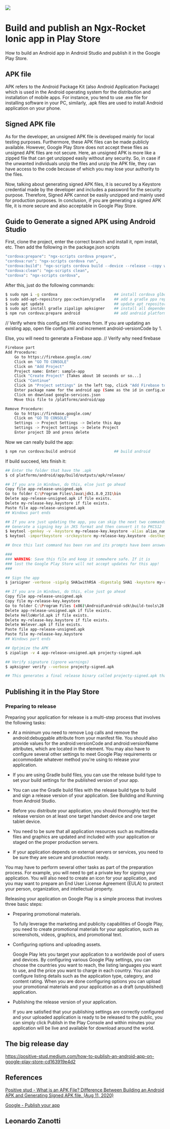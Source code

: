 ![](img/Google-Play-Store-Android.png)

# Build and publish an Ngx-Rocket Ionic app in Play Store
How to build an Android app in Android Studio and publish it in the Google Play Store.

## APK file
APK refers to the Android Package Kit (also Android Application Package) which is used in the Android operating system for the distribution and installation of mobile apps. For instance, you tend to use .exe file for installing software in your PC, similarly, .apk files are used to install Android application on your phone.

## Signed APK file
As for the developer, an unsigned APK file is developed mainly for local testing purposes. Furthermore, these APK files can be made publicly available. However, Google Play Store does not accept these files as unsigned APK files are not secure. Here, an unsigned APK is more like a zipped file that can get unzipped easily without any security. So, in case if the unwanted individuals unzip the files and unzip the APK file, they can have access to the code because of which you may lose your authority to the files.

Now, talking about generating signed APK files, it is secured by a Keystore credential made by the developer and includes a password for the security purpose. Therefore, Signed APK cannot be easily unzipped and mainly used for production purposes. In conclusion, if you are generating a signed APK file, it is more secure and also acceptable in Google Play Store.

## Guide to Generate a signed APK using Android Studio

First, clone the project, enter the correct branch and install it, npm install, etc.
Then add the following in the package.json scripts
```bash
"cordova:prepare": "ngx-scripts cordova prepare",
"cordova:run": "ngx-scripts cordova run",
"cordova:build": "ngx-scripts cordova build --device --release --copy www",
"cordova:clean": "ngx-scripts clean",
"cordova": "ngx-scripts cordova",
```

After this, just do the following commands:
```bash
$ sudo npm i -g cordova                         ## install cordova glboally
$ sudo add-apt-repository ppa:cwchien/gradle    ## add a gradle ppa repository 
$ sudo apt update                               ## update apt repositories to get the new ppa
$ sudo apt install gradle zipalign apksigner    ## install all dependencies to build android
$ npm run cordova:prepare android               ## add android platform and prepare build
```
// Verify where this config.xml file comes from.
If you are updating an existing app, open file config.xml and increment android-versionCode by 1.

Else, you will need to generate a Firebase app.         // Verify why need firebase
```bash
Firebase part
Add Procedure:
    Go to https://firebase.google.com/
    Click on "GO TO CONSOLE"
    Click on "Add Project"
    Project name: Enter: sample-app
    Click "Create Project" [Takes about 10 seconds or so...]
    Click "Continue"
    Click in "Project settings" in the left top, click "Add Firebase to your Android app" (Android symbol)
    Enter package name for the android app (Same as the id in config.xml if you have this file)
    Click on download google-services.json
    Move this file to /platforms/android/app

Remove Procedure:
    Go to https://firebase.google.com/
    Click on "GO TO CONSOLE"
    Settings -> Project Settings -> Delete this App
    Settings -> Project Settings -> Delete Project
    Enter project ID and press delete
```

Now we can really build the app:
```bash
$ npm run cordova:build android                 ## build android
```

If build succeed, lets finish it:
```bash
## Enter the folder that have the .apk
$ cd platforms/android/app/build/outputs/apk/release/

## If you are in Windows, do this, else just go ahead
Copy file app-release-unsigned.apk 
Go to folder C:\Program Files\Java\jdk1.8.0_231\bin 
Delete app-release-unsigned.apk if file exists. 
Delete my-release-key.keystore if file exists. 
Paste file app-release-unsigned.apk 
## Windows part ends

## If you are just updating the app, you can skip the next two commands and go right to jarsigner
## Generate a signing key in JKS format and then convert it to PKCS12
$ keytool -genkey -v -keystore my-release-key.keystore -alias alias_name -keyalg RSA -keysize 2048 -validity 10000 
$ keytool -importkeystore -srckeystore my-release-key.keystore -destkeystore my-release-key.keystore -deststoretype pkcs12 

## Once this last command has been ran and its prompts have been answered a file called my-release-key.keystore will be created in the current directory. 

###
### WARNING: Save this file and keep it somewhere safe. If it is 
### lost the Google Play Store will not accept updates for this app!
###

## Sign the app
$ jarsigner -verbose -sigalg SHA1withRSA -digestalg SHA1 -keystore my-release-key.keystore app-release-unsigned.apk alias_name 

## If you are in Windows, do this, else just go ahead
Copy file app-release-unsigned.apk 
Copy file my-release-key.keystore 
Go to folder C:\Program Files (x86)\Android\android-sdk\build-tools\28.0.3 
Delete app-release-unsigned.apk if file exists. 
Delete HelloWorld.apk if file exists. 
Delete my-release-key.keystore if file exists. 
Delete Welever.apk if file exists. 
Paste file app-release-unsigned.apk 
Paste file my-release-key.keystore 
## Windows part ends

## Optimize the APK
$ zipalign -v 4 app-release-unsigned.apk projecty-signed.apk 

## Verify signature (ignore warnings)
$ apksigner verify --verbose projecty-signed.apk 

## This generates a final release binary called projecty-signed.apk that can be accepted into the Google Play Store.
```

## Publishing it in the Play Store
### Preparing to release
Preparing your application for release is a multi-step process that involves the following tasks:

* At a minimum you need to remove Log calls and remove the android:debuggable attribute from your manifest file. You should also provide values for the android:versionCode and android:versionName attributes, which are located in the <manifest> element. You may also have to configure several other settings to meet Google Play requirements or accommodate whatever method you're using to release your application.
  
* If you are using Gradle build files, you can use the release build type to set your build settings for the published version of your app.

* You can use the Gradle build files with the release build type to build and sign a release version of your application. See Building and Running from Android Studio.

* Before you distribute your application, you should thoroughly test the release version on at least one target handset device and one target tablet device.

* You need to be sure that all application resources such as multimedia files and graphics are updated and included with your application or staged on the proper production servers.

* If your application depends on external servers or services, you need to be sure they are secure and production ready.

You may have to perform several other tasks as part of the preparation process. For example, you will need to get a private key for signing your application. You will also need to create an icon for your application, and you may want to prepare an End User License Agreement (EULA) to protect your person, organization, and intellectual property.

Releasing your application on Google Play is a simple process that involves three basic steps:

* Preparing promotional materials.

    To fully leverage the marketing and publicity capabilities of Google Play, you need to create promotional materials for your application, such as screenshots, videos, graphics, and promotional text.

* Configuring options and uploading assets.

    Google Play lets you target your application to a worldwide pool of users and devices. By configuring various Google Play settings, you can choose the countries you want to reach, the listing languages you want to use, and the price you want to charge in each country. You can also configure listing details such as the application type, category, and content rating. When you are done configuring options you can upload your promotional materials and your application as a draft (unpublished) application.

* Publishing the release version of your application.

    If you are satisfied that your publishing settings are correctly configured and your uploaded application is ready to be released to the public, you can simply click Publish in the Play Console and within minutes your application will be live and available for download around the world.

## The big release day
https://positive-stud.medium.com/how-to-publish-an-android-app-on-google-play-store-cd163919e4d2

## References

[Positive stud - What is an APK File? Difference Between Building an Android APK and Generating Signed APK file. (Aug 11, 2020)](https://positive-stud.medium.com/what-is-an-apk-file-difference-between-building-an-android-apk-and-generating-signed-apk-file-3a4bcc380840)

[Google - Publish your app](https://developer.android.com/studio/publish)

## Leonardo Zanotti
